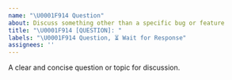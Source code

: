 ```yaml
---
name: "\U0001F914 Question"
about: Discuss something other than a specific bug or feature
title: "\U0001F914 [QUESTION]: "
labels: "\U0001F914 Question, ⏳ Wait for Response"
assignees: ''
---
```


A clear and concise question or topic for discussion.

